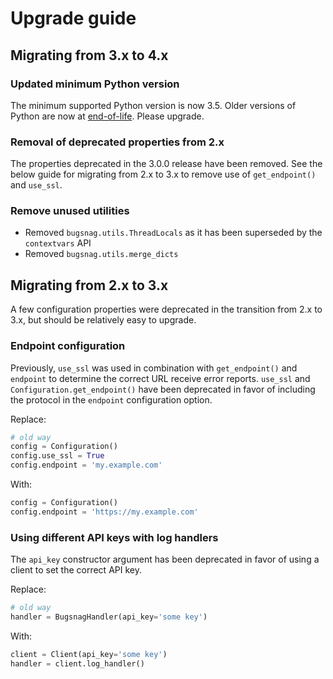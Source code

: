 # Upgrade guide

## Migrating from 3.x to 4.x

### Updated minimum Python version
The minimum supported Python version is now 3.5. Older versions of Python are
now at
[end-of-life](https://docs.python.org/devguide/#status-of-python-branches).
Please upgrade.

### Removal of deprecated properties from 2.x

The properties deprecated in the 3.0.0 release have been removed. See the below
guide for migrating from 2.x to 3.x to remove use of `get_endpoint()` and
`use_ssl`.

### Remove unused utilities

* Removed `bugsnag.utils.ThreadLocals` as it has been superseded by the
  `contextvars` API
* Removed `bugsnag.utils.merge_dicts`

## Migrating from 2.x to 3.x

A few configuration properties were deprecated in the transition from 2.x to
3.x, but should be relatively easy to upgrade.

### Endpoint configuration

Previously, `use_ssl` was used in combination with `get_endpoint()` and
`endpoint` to determine the correct URL receive error reports. `use_ssl` and
`Configuration.get_endpoint()` have been deprecated in favor of including the
protocol in the `endpoint` configuration option.

Replace:

```python
# old way
config = Configuration()
config.use_ssl = True
config.endpoint = 'my.example.com'
```

With:

```python
config = Configuration()
config.endpoint = 'https://my.example.com'
```

### Using different API keys with log handlers

The `api_key` constructor argument has been deprecated in favor of using a
client to set the correct API key.

Replace:

```python
# old way
handler = BugsnagHandler(api_key='some key')
```

With:

```python
client = Client(api_key='some key')
handler = client.log_handler()
```
